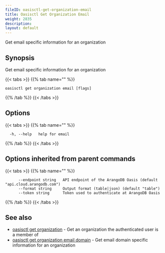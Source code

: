 ```yaml
---
fileID: oasisctl-get-organization-email
title: Oasisctl Get Organization Email
weight: 2835
description: 
layout: default
---
```

Get email specific information for an organization

## Synopsis

Get email specific information for an organization

{{< tabs >}}
{{% tab name="" %}}
```
oasisctl get organization email [flags]
```
{{% /tab %}}
{{< /tabs >}}

## Options

{{< tabs >}}
{{% tab name="" %}}
```
  -h, --help   help for email
```
{{% /tab %}}
{{< /tabs >}}

## Options inherited from parent commands

{{< tabs >}}
{{% tab name="" %}}
```
      --endpoint string   API endpoint of the ArangoDB Oasis (default "api.cloud.arangodb.com")
      --format string     Output format (table|json) (default "table")
      --token string      Token used to authenticate at ArangoDB Oasis
```
{{% /tab %}}
{{< /tabs >}}

## See also

* [oasisctl get organization](oasisctl-get-organization)	 - Get an organization the authenticated user is a member of
* [oasisctl get organization email domain](oasisctl-get-organization-email-domain)	 - Get email domain specific information for an organization

